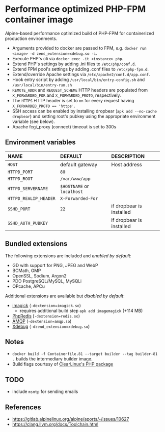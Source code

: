 # Performance optimized PHP-FPM container image

Alpine-based performance optimized build of PHP-FPM for containerized production environments.

- Arguments provided to docker are passed to FPM, e.g. `docker run <image> -d zend_extension=xdebug.so -i`.
- Execute PHP's cli via `docker exec -it <instance> php`.
- Extend PHP's settings by adding .ini files to `/etc/php/conf.d`.
- Extend FPM pool's settings by adding .conf files to `/etc/php-fpm.d`.
- Extend/override Apache settings via `/etc/apache2/conf.d/app.conf`.
- Hook entry script by adding `/usr/local/bin/entry-config.sh` and `/usr/local/bin/entry-run.sh`
- `REMOTE_ADDR` and `REQUEST_SCHEME` HTTP headers are populated from `X_FORWARDED_FOR` and `X_FORWARDED_PROTO`, respectively.
- The `HTTPS` HTTP header is set to `on` for every request having `X_FORWARDED_PROTO == 'https'`.
- SSH access can be enabled by installing dropbear (`apk add --no-cache dropbear`) and setting root's pubkey using the appropriate environment variable (see below).
- Apache fcgi_proxy (connect) timeout is set to 300s

## Environment variables

| NAME                     | DEFAULT                       | DESCRIPTION                   |
| :----------------------- | :---------------------------- | :---------------------------- |
| `HOST`                   | default gateway               | Host address                  |
| `HTTPD_PORT`             | `80`                          |                               |
| `HTTPD_ROOT`             | `/var/www/app`                |                               |
| `HTTPD_SERVERNAME`       | `$HOSTNAME` or `localhost`    |                               |
| `HTTPD_REALIP_HEADER`    | `X-Forwarded-For`             |                               |
| `SSHD_PORT`              | `22`                          | if dropbear is installed      |
| `SSHD_AUTH_PUBKEY`       |                               | if dropbear is installed      |

## Bundled extensions

The following extensions are included and *enabled by default*:

- GD with support for PNG, JPEG and WebP
- BCMath, GMP
- OpenSSL, Sodium, Argon2
- PDO PostgreSQL/MySQL, MySQLi
- OPcache, APCu

Additional extensions are available but *disabled by default*:

- [imagick](https://github.com/Imagick/imagick) (`-dextension=imagick.so`)
  - requires additional build step `apk add imagemagick` (+114 MB)
- [PhpRedis](https://github.com/phpredis/phpredis) (`-dextension=redis.so`)
- [AMQP](https://github.com/php-amqp/php-amqp) (`-dextension=amqp.so`)
- [Xdebug](https://xdebug.org/) (`-dzend_extension=xdebug.so`)

## Notes

- `docker build -f Containerfile.81 --target builder --tag builder-81 .` builds the intermediary builder image.
- Build flags courtesy of [ClearLinux's PHP package](https://github.com/clearlinux-pkgs/php/blob/master/php.spec#L186)

## TODO

- include `msmtp` for sending emails

## References

- https://gitlab.alpinelinux.org/alpine/aports/-/issues/10627
- https://clang.llvm.org/docs/Toolchain.html
